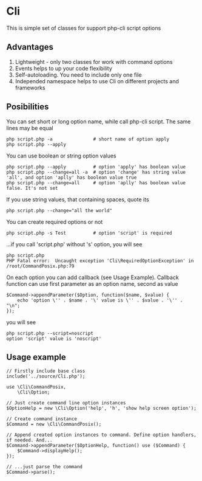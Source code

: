 Cli
=============
This is simple set of classes for support php-cli script options

Advantages
-------
1. Lightweight - only two classes for work with command options
2. Events helps to up your code flexibility
3. Self-autoloading. You need to include only one file
4. Independed namespace helps to use Cli on different projects and frameworks

Posibilities
-------
You can set short or long option name, while call php-cli script. The same lines may be equal

    php script.php -a               # short name of option apply
    php script.php --apply

You can use boolean or string option values

    php script.php --apply          # option 'apply' has boolean value
    php script.php --change=all -a  # option 'change' has string value 'all', and option 'aplly' has boolean value true
    php script.php --change=all     # option 'aplly' has boolean value false. It's not set

If you use string values, that containing spaces, quote its

    php script.php --change="all the world"

You can create required options or not

    php script.php -s Test          # option 'script' is required

...if you call 'script.php' without 's' option, you will see

    php script.php
    PHP Fatal error:  Uncaught exception 'Cli\RequiredOptionException' in /root/CommandPosix.php:79

On each option you can add callback (see Usage Example). Callback function can use first parameter as an option name, second as value

    $Command->appendParameter($Option, function($name, $value) {
        echo 'option \'' . $name . '\' value is \'' . $value . '\'' . "\n";
    });

you will see

    php script.php --script=noscript
    option 'script' value is 'noscript'

Usage example
-------
    // Firstly include base class
    include('../source/Cli.php');

    use \Cli\CommandPosix,
        \Cli\Option;

    // Just create command line option instances
    $OptionHelp = new \Cli\Option('help', 'h', 'show help screen option');

    // Create command instance
    $Command = new \Cli\CommandPosix();

    // Append created option instances to command. Define option handlers, if needed. And...
    $Command->appendParameter($OptionHelp, function() use ($Command) {
        $Command->displayHelp();
    });

    // ...just parse the command
    $Command->parse();

